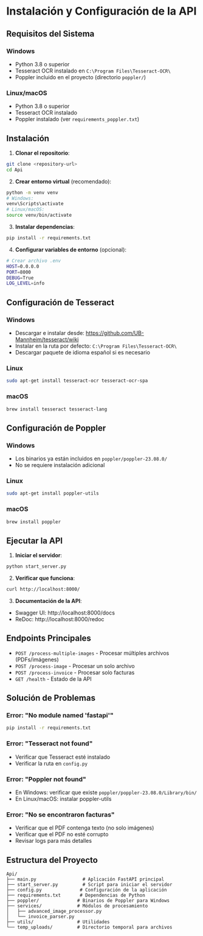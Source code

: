 # Instalación y Configuración de la API

## Requisitos del Sistema

### Windows
- Python 3.8 o superior
- Tesseract OCR instalado en `C:\Program Files\Tesseract-OCR\`
- Poppler incluido en el proyecto (directorio `poppler/`)

### Linux/macOS
- Python 3.8 o superior
- Tesseract OCR instalado
- Poppler instalado (ver `requirements_poppler.txt`)

## Instalación

1. **Clonar el repositorio**:
```bash
git clone <repository-url>
cd Api
```

2. **Crear entorno virtual** (recomendado):
```bash
python -m venv venv
# Windows:
venv\Scripts\activate
# Linux/macOS:
source venv/bin/activate
```

3. **Instalar dependencias**:
```bash
pip install -r requirements.txt
```

4. **Configurar variables de entorno** (opcional):
```bash
# Crear archivo .env
HOST=0.0.0.0
PORT=8000
DEBUG=True
LOG_LEVEL=info
```

## Configuración de Tesseract

### Windows
- Descargar e instalar desde: https://github.com/UB-Mannheim/tesseract/wiki
- Instalar en la ruta por defecto: `C:\Program Files\Tesseract-OCR\`
- Descargar paquete de idioma español si es necesario

### Linux
```bash
sudo apt-get install tesseract-ocr tesseract-ocr-spa
```

### macOS
```bash
brew install tesseract tesseract-lang
```

## Configuración de Poppler

### Windows
- Los binarios ya están incluidos en `poppler/poppler-23.08.0/`
- No se requiere instalación adicional

### Linux
```bash
sudo apt-get install poppler-utils
```

### macOS
```bash
brew install poppler
```

## Ejecutar la API

1. **Iniciar el servidor**:
```bash
python start_server.py
```

2. **Verificar que funciona**:
```bash
curl http://localhost:8000/
```

3. **Documentación de la API**:
- Swagger UI: http://localhost:8000/docs
- ReDoc: http://localhost:8000/redoc

## Endpoints Principales

- `POST /process-multiple-images` - Procesar múltiples archivos (PDFs/imágenes)
- `POST /process-image` - Procesar un solo archivo
- `POST /process-invoice` - Procesar solo facturas
- `GET /health` - Estado de la API

## Solución de Problemas

### Error: "No module named 'fastapi'"
```bash
pip install -r requirements.txt
```

### Error: "Tesseract not found"
- Verificar que Tesseract esté instalado
- Verificar la ruta en `config.py`

### Error: "Poppler not found"
- En Windows: verificar que existe `poppler/poppler-23.08.0/Library/bin/`
- En Linux/macOS: instalar poppler-utils

### Error: "No se encontraron facturas"
- Verificar que el PDF contenga texto (no solo imágenes)
- Verificar que el PDF no esté corrupto
- Revisar logs para más detalles

## Estructura del Proyecto

```
Api/
├── main.py                 # Aplicación FastAPI principal
├── start_server.py         # Script para iniciar el servidor
├── config.py              # Configuración de la aplicación
├── requirements.txt       # Dependencias de Python
├── poppler/              # Binarios de Poppler para Windows
├── services/             # Módulos de procesamiento
│   ├── advanced_image_processor.py
│   └── invoice_parser.py
├── utils/                # Utilidades
└── temp_uploads/         # Directorio temporal para archivos
```
